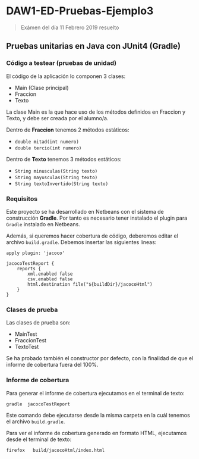 # DAW1-ED-Pruebas-Ejemplo3
> Exámen del día 11 Febrero 2019 resuelto


## Pruebas unitarias en **Java** con **JUnit4** (Gradle)

### Código a testear (pruebas de unidad)

El código de la aplicación lo componen 3 clases:

- Main  (Clase principal)
- Fraccion
- Texto

La clase Main es la que hace uso de los métodos definidos en Fraccion y Texto, y debe ser creada por el alumno/a.

Dentro de **Fraccion** tenemos 2 métodos estáticos:
- `double mitad(int numero)`
- `double tercio(int numero)`
 
Dentro de **Texto** tenemos 3 métodos estáticos:
- `String minusculas(String texto)`
- `String mayusculas(String texto)`
- `String textoInvertido(String texto)`

### Requisitos

Este proyecto se ha desarrollado en Netbeans con el sistema de construcción **Gradle**. Por tanto es necesario tener instalado el plugin para `Gradle` instalado en Netbeans.

Además, si queremos hacer cobertura de código, deberemos editar el archivo `build.gradle`. Debemos insertar las siguientes líneas:

```
apply plugin: 'jacoco'

jacocoTestReport {
    reports {
        xml.enabled false
        csv.enabled false
        html.destination file("${buildDir}/jacocoHtml")
    }
}
```



### Clases de prueba

Las clases de prueba son:

- MainTest
- FraccionTest
- TextoTest

Se ha probado también el constructor por defecto, con la finalidad de que el informe de cobertura fuera del 100%.


### Informe de cobertura

Para generar el informe de cobertura ejecutamos en el terminal de texto:

```
gradle  jacocoTestReport
```

Este comando debe ejecutarse desde la misma carpeta en la cuál tenemos el archivo `build.gradle`.

Para ver el informe de cobertura generado en formato HTML, ejecutamos desde el terminal de texto:

```
firefox   build/jacocoHtml/index.html
```

